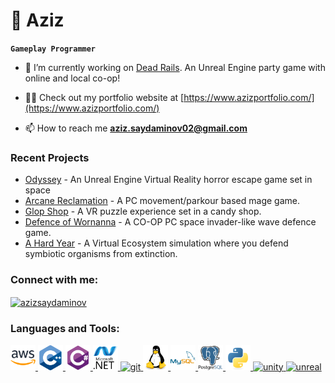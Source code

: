 # 🧭 Aziz
**`Gameplay Programmer`**

- 🔭 I’m currently working on [Dead Rails](https://store.steampowered.com/app/3510990/Dead_Rails/). An Unreal Engine party game with online and local co-op! 

- 👨‍💻 Check out my portfolio website at [https://www.azizportfolio.com/](https://www.azizportfolio.com/)

- 📫 How to reach me **aziz.saydaminov02@gmail.com**


<h3 align="left">Recent Projects</h3>

- [Odyssey](https://github.com/SaydAziz/Odyssey) - An Unreal Engine Virtual Reality horror escape game set in space
- [Arcane Reclamation](https://github.com/SaydAziz/ProjectMageWars) - A PC movement/parkour based mage game.
- [Glop Shop](https://github.com/SaydAziz/ConativeVR) - A VR puzzle experience set in a candy shop.
- [Defence of Wornanna](https://github.com/SaydAziz/Defence-of-Wornanna) - A CO-OP PC space invader-like wave defence game.
- [A Hard Year](https://github.com/SaydAziz/A-Hard-Year) - A Virtual Ecosystem simulation where you defend symbiotic organisms from extinction.



<h3 align="left">Connect with me:</h3>
<p align="left">
<a href="https://linkedin.com/in/azizsaydaminov" target="blank"><img align="center" src="https://raw.githubusercontent.com/rahuldkjain/github-profile-readme-generator/master/src/images/icons/Social/linked-in-alt.svg" alt="azizsaydaminov" height="30" width="40" /></a>
</p>
<h3 align="left">Languages and Tools:</h3>
<p align="left"> <a href="https://aws.amazon.com" target="_blank" rel="noreferrer"> <img src="https://raw.githubusercontent.com/devicons/devicon/master/icons/amazonwebservices/amazonwebservices-original-wordmark.svg" alt="aws" width="40" height="40"/> </a> <a href="https://www.w3schools.com/cpp/" target="_blank" rel="noreferrer"> <img src="https://raw.githubusercontent.com/devicons/devicon/master/icons/cplusplus/cplusplus-original.svg" alt="cplusplus" width="40" height="40"/> </a> <a href="https://www.w3schools.com/cs/" target="_blank" rel="noreferrer"> <img src="https://raw.githubusercontent.com/devicons/devicon/master/icons/csharp/csharp-original.svg" alt="csharp" width="40" height="40"/> </a> <a href="https://dotnet.microsoft.com/" target="_blank" rel="noreferrer"> <img src="https://raw.githubusercontent.com/devicons/devicon/master/icons/dot-net/dot-net-original-wordmark.svg" alt="dotnet" width="40" height="40"/> </a> <a href="https://git-scm.com/" target="_blank" rel="noreferrer"> <img src="https://www.vectorlogo.zone/logos/git-scm/git-scm-icon.svg" alt="git" width="40" height="40"/> </a> <a href="https://www.linux.org/" target="_blank" rel="noreferrer"> <img src="https://raw.githubusercontent.com/devicons/devicon/master/icons/linux/linux-original.svg" alt="linux" width="40" height="40"/> </a> <a href="https://www.mysql.com/" target="_blank" rel="noreferrer"> <img src="https://raw.githubusercontent.com/devicons/devicon/master/icons/mysql/mysql-original-wordmark.svg" alt="mysql" width="40" height="40"/> </a> <a href="https://www.postgresql.org" target="_blank" rel="noreferrer"> <img src="https://raw.githubusercontent.com/devicons/devicon/master/icons/postgresql/postgresql-original-wordmark.svg" alt="postgresql" width="40" height="40"/> </a> <a href="https://www.python.org" target="_blank" rel="noreferrer"> <img src="https://raw.githubusercontent.com/devicons/devicon/master/icons/python/python-original.svg" alt="python" width="40" height="40"/> </a> <a href="https://unity.com/" target="_blank" rel="noreferrer"> <img src="https://www.vectorlogo.zone/logos/unity3d/unity3d-icon.svg" alt="unity" width="40" height="40"/> </a> <a href="https://unrealengine.com/" target="_blank" rel="noreferrer"> <img src="https://raw.githubusercontent.com/kenangundogan/fontisto/036b7eca71aab1bef8e6a0518f7329f13ed62f6b/icons/svg/brand/unreal-engine.svg" alt="unreal" width="40" height="40"/> </a> </p>

